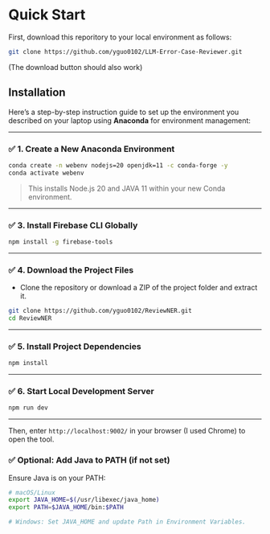 # Quick Start
First, download this reporitory to your local environment as follows:
```sh
git clone https://github.com/yguo0102/LLM-Error-Case-Reviewer.git
```
(The download button should also work)

## Installation
Here’s a step-by-step instruction guide to set up the environment you described on your laptop using **Anaconda** for environment management:

---

### ✅ **1. Create a New Anaconda Environment**

```bash
conda create -n webenv nodejs=20 openjdk=11 -c conda-forge -y
conda activate webenv
```

> This installs Node.js 20 and JAVA 11 within your new Conda environment.

---

### ✅ **3. Install Firebase CLI Globally**

```bash
npm install -g firebase-tools
```

---

### ✅ **4. Download the Project Files**

* Clone the repository or download a ZIP of the project folder and extract it.

```bash
git clone https://github.com/yguo0102/ReviewNER.git
cd ReviewNER
```

---

### ✅ **5. Install Project Dependencies**

```bash
npm install
```

---

### ✅ **6. Start Local Development Server**

```bash
npm run dev
```

---
Then, enter `http://localhost:9002/` in your browser (I used Chrome) to open the tool. 


### ✅ Optional: Add Java to PATH (if not set)

Ensure Java is on your PATH:

```bash
# macOS/Linux
export JAVA_HOME=$(/usr/libexec/java_home)
export PATH=$JAVA_HOME/bin:$PATH

# Windows: Set JAVA_HOME and update Path in Environment Variables.
```


